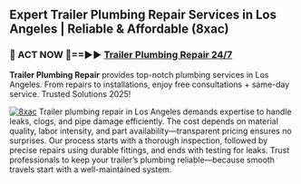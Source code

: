 ## Expert Trailer Plumbing Repair Services in Los Angeles | Reliable & Affordable (8xac)  

<h3>🚿 ACT NOW 🌟==►► <a href="https://tinyurl.com/2ne6vx2x" rel="nofollow">Trailer Plumbing Repair 24/7</a></h3>

**Trailer Plumbing Repair** provides top-notch plumbing services in Los Angeles. From repairs to installations, enjoy free consultations + same-day service. Trusted Solutions 2025!

[![8xac](https://i.imgur.com/4PFF4AK.jpeg)](https://tinyurl.com/2ne6vx2x)
Trailer plumbing repair in Los Angeles demands expertise to handle leaks, clogs, and pipe damage efficiently. The cost depends on material quality, labor intensity, and part availability—transparent pricing ensures no surprises. Our process starts with a thorough inspection, followed by precise repairs using durable fittings, and ends with testing for leaks. Trust professionals to keep your trailer’s plumbing reliable—because smooth travels start with a well-maintained system.